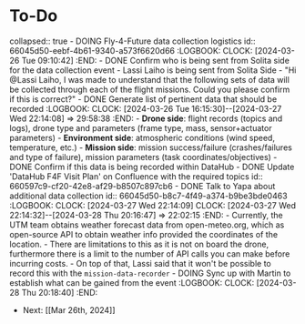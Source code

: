 # To-Do
collapsed:: true
	- DOING Fly-4-Future data collection logistics
	  id:: 66045d50-eebf-4b61-9340-a573f6620d66
	  :LOGBOOK:
	  CLOCK: [2024-03-26 Tue 09:10:42]
	  :END:
		- DONE Confirm who is being sent from Solita side for the data collection event
			- Lassi Laiho is being sent from Solita Side
			- "Hi @Lassi Laiho, I was made to understand that the following sets of data will be collected through each of the flight missions. Could you please confirm if this is correct?"
		- DONE Generate list of pertinent data that should be recorded
		  :LOGBOOK:
		  CLOCK: [2024-03-26 Tue 16:15:30]--[2024-03-27 Wed 22:14:08] =>  29:58:38
		  :END:
			- **Drone side**: flight records (topics and logs), drone type and parameters (frame type, mass, sensor+actuator parameters)
			- **Environment side**: atmospheric conditions (wind speed, temperature, etc.)
			- **Mission side**: mission success/failure (crashes/failures and type of failure), mission parameters (task coordinates/objectives)
		- DONE Confirm if this data is being recorded within DataHub
		- DONE Update 'DataHub F4F Visit Plan' on Confluence with the required topics
		  id:: 660597c9-cf20-42e8-af29-b8507c897cb6
		- DONE Talk to Yapa about additional data collection
		  id:: 66045d50-b8c7-4f49-a374-b9be3bde0463
		  :LOGBOOK:
		  CLOCK: [2024-03-27 Wed 22:14:09]
		  CLOCK: [2024-03-27 Wed 22:14:32]--[2024-03-28 Thu 20:16:47] =>  22:02:15
		  :END:
			- Currently, the UTM team obtains weather forecast data from open-meteo.org, which as open-source API to obtain weather info provided the coordinates of the location.
			- There are limitations to this as it is not on board the drone, furthermore there is a limit to the number of API calls you can make before incurring costs.
			- On top of that, Lassi said that it won't be possible to record this with the `mission-data-recorder`
		- DOING Sync up with Martin to establish what can be gained from the event
		  :LOGBOOK:
		  CLOCK: [2024-03-28 Thu 20:18:40]
		  :END:
- Next: [[Mar 26th, 2024]]